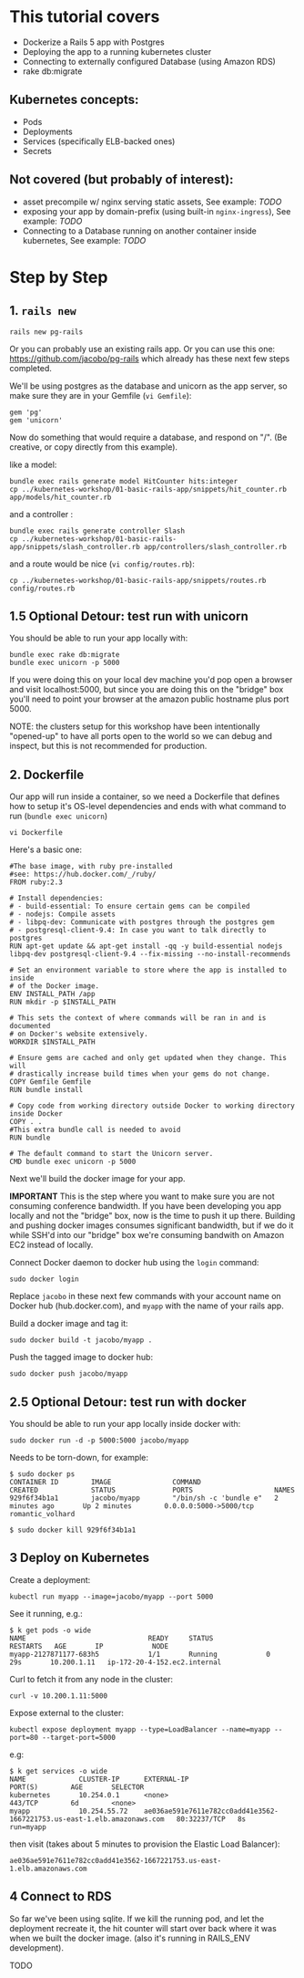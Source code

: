 # This tutorial covers

- Dockerize a Rails 5 app with Postgres
- Deploying the app to a running kubernetes cluster
- Connecting to externally configured Database (using Amazon RDS)
- rake db:migrate

## Kubernetes concepts:

- Pods
- Deployments
- Services (specifically ELB-backed ones)
- Secrets

## Not covered (but probably of interest):

- asset precompile w/ nginx serving static assets, See example: *TODO*
- exposing your app by domain-prefix (using built-in `nginx-ingress`), See example: *TODO*
- Connecting to a Database running on another container inside kubernetes, See example: *TODO*

# Step by Step

## 1. `rails new`

    rails new pg-rails

Or you can probably use an existing rails app. Or you can use this one: https://github.com/jacobo/pg-rails which already has these next few steps completed.

We'll be using postgres as the database and unicorn as the app server, so make sure they are in your Gemfile (`vi Gemfile`):

    gem 'pg'
    gem 'unicorn'

Now do something that would require a database, and respond on "/". (Be creative, or copy directly from this example).

like a model:

    bundle exec rails generate model HitCounter hits:integer
    cp ../kubernetes-workshop/01-basic-rails-app/snippets/hit_counter.rb app/models/hit_counter.rb

and a controller :

    bundle exec rails generate controller Slash
    cp ../kubernetes-workshop/01-basic-rails-app/snippets/slash_controller.rb app/controllers/slash_controller.rb

and a route would be nice (`vi config/routes.rb`):

    cp ../kubernetes-workshop/01-basic-rails-app/snippets/routes.rb config/routes.rb

## 1.5 Optional Detour: test run with unicorn

You should be able to run your app locally with:

    bundle exec rake db:migrate
    bundle exec unicorn -p 5000

If you were doing this on your local dev machine you'd pop open a browser and visit localhost:5000,
but since you are doing this on the "bridge" box you'll need to point your browser at the amazon public hostname plus port 5000.

NOTE: the clusters setup for this workshop have been intentionally "opened-up" to have all ports open to the world so we can debug and inspect, but this is not recommended for production.

## 2. Dockerfile

Our app will run inside a container, so we need a Dockerfile that defines how to setup it's OS-level dependencies and ends with what command to run (`bundle exec unicorn`)

    vi Dockerfile

Here's a basic one:

    #The base image, with ruby pre-installed
    #see: https://hub.docker.com/_/ruby/
    FROM ruby:2.3

    # Install dependencies:
    # - build-essential: To ensure certain gems can be compiled
    # - nodejs: Compile assets
    # - libpq-dev: Communicate with postgres through the postgres gem
    # - postgresql-client-9.4: In case you want to talk directly to postgres
    RUN apt-get update && apt-get install -qq -y build-essential nodejs libpq-dev postgresql-client-9.4 --fix-missing --no-install-recommends

    # Set an environment variable to store where the app is installed to inside
    # of the Docker image.
    ENV INSTALL_PATH /app
    RUN mkdir -p $INSTALL_PATH

    # This sets the context of where commands will be ran in and is documented
    # on Docker's website extensively.
    WORKDIR $INSTALL_PATH

    # Ensure gems are cached and only get updated when they change. This will
    # drastically increase build times when your gems do not change.
    COPY Gemfile Gemfile
    RUN bundle install

    # Copy code from working directory outside Docker to working directory inside Docker
    COPY . .
    #This extra bundle call is needed to avoid
    RUN bundle

    # The default command to start the Unicorn server.
    CMD bundle exec unicorn -p 5000

Next we'll build the docker image for your app.

**IMPORTANT** This is the step where you want to make sure you are not consuming conference bandwidth. If you have been developing you app locally and not the "bridge" box, now is the time to push it up there. Building and pushing docker images consumes significant bandwidth, but if we do it while SSH'd into our "bridge" box we're consuming bandwith on Amazon EC2 instead of locally.

Connect Docker daemon to docker hub using the `login` command:

    sudo docker login

Replace `jacobo` in these next few commands with your account name on Docker hub (hub.docker.com), and `myapp` with the name of your rails app.

Build a docker image and tag it:

    sudo docker build -t jacobo/myapp .

Push the tagged image to docker hub:

    sudo docker push jacobo/myapp

## 2.5 Optional Detour: test run with docker

You should be able to run your app locally inside docker with:

    sudo docker run -d -p 5000:5000 jacobo/myapp

Needs to be torn-down, for example:

    $ sudo docker ps
    CONTAINER ID        IMAGE               COMMAND                  CREATED             STATUS              PORTS                    NAMES
    929f6f34b1a1        jacobo/myapp        "/bin/sh -c 'bundle e"   2 minutes ago       Up 2 minutes        0.0.0.0:5000->5000/tcp   romantic_volhard

    $ sudo docker kill 929f6f34b1a1

## 3 Deploy on Kubernetes

Create a deployment:

    kubectl run myapp --image=jacobo/myapp --port 5000

See it running, e.g.:

    $ k get pods -o wide
    NAME                              READY     STATUS             RESTARTS   AGE       IP            NODE
    myapp-2127871177-683h5            1/1       Running            0          29s       10.200.1.11   ip-172-20-4-152.ec2.internal

Curl to fetch it from any node in the cluster:

    curl -v 10.200.1.11:5000

Expose external to the cluster:

    kubectl expose deployment myapp --type=LoadBalancer --name=myapp --port=80 --target-port=5000

e.g:

    $ k get services -o wide
    NAME             CLUSTER-IP      EXTERNAL-IP                                                               PORT(S)        AGE       SELECTOR
    kubernetes       10.254.0.1      <none>                                                                    443/TCP        6d        <none>
    myapp            10.254.55.72    ae036ae591e7611e782cc0add41e3562-1667221753.us-east-1.elb.amazonaws.com   80:32237/TCP   8s        run=myapp

then visit (takes about 5 minutes to provision the Elastic Load Balancer):

    ae036ae591e7611e782cc0add41e3562-1667221753.us-east-1.elb.amazonaws.com

## 4 Connect to RDS

So far we've been using sqlite. If we kill the running pod, and let the deployment recreate it, the hit counter will start over back where it was when we built the docker image. (also it's running in RAILS_ENV development).

TODO


